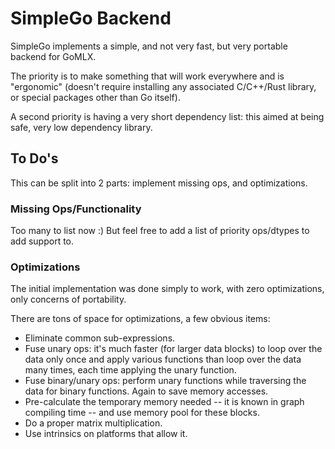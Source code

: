 # SimpleGo Backend

SimpleGo implements a simple, and not very fast, but very portable backend for GoMLX.

The priority is to make something that will work everywhere and is "ergonomic" (doesn't require
installing any associated C/C++/Rust library, or special packages other than Go itself).

A second priority is having a very short dependency list: this aimed at being safe, very low
dependency library.

## To Do's

This can be split into 2 parts: implement missing ops, and optimizations.

### Missing Ops/Functionality

Too many to list now :) But feel free to add a list of priority ops/dtypes to add support to.

### Optimizations

The initial implementation was done simply to work, with zero optimizations, only concerns of portability.

There are tons of space for optimizations, a few obvious items:

* Eliminate common sub-expressions.
* Fuse unary ops: it's much faster (for larger data blocks) to loop over the data only once and apply various functions than
  loop over the data many times, each time applying the unary function.
* Fuse binary/unary ops: perform unary functions while traversing the data for binary functions. Again to save
  memory accesses.
* Pre-calculate the temporary memory needed -- it is known in graph compiling time -- and use memory pool for these blocks.
* Do a proper matrix multiplication. 
* Use intrinsics on platforms that allow it.
